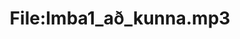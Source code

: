 ---
title: File:Imba1_að_kunna.mp3
recording of: að kunna
reading speed: slow
speaker: Imba
license: CC0
---